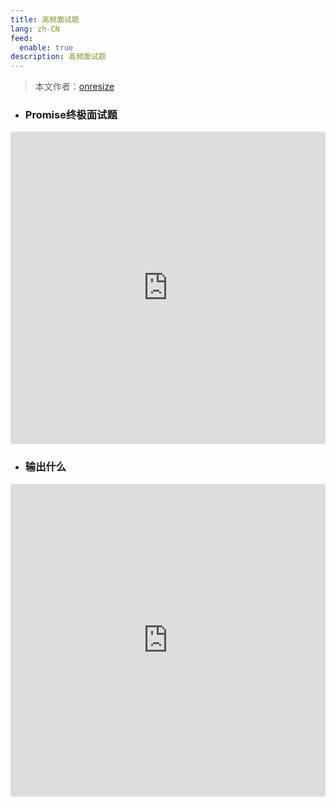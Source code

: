 ```yaml
---
title: 高频面试题
lang: zh-CN
feed:
  enable: true
description: 高频面试题
---
```


> 本文作者：[onresize](https://github.com/onresize)

- ### Promise终极面试题
<iframe 
  src="https://onresize.github.io/react-ts-vite-admin/SandPack?codeType=promise1"
  style="width:100%; height: 500px; border:0; border-radius: 4px; overflow:hidden;"
  allow="accelerometer; ambient-light-sensor; camera; encrypted-media; geolocation; gyroscope; hid; microphone; midipayment; usb; vr; xr-spatial-tracking"
  sandbox="allow-forms allow-modals allow-popups allow-presentation allow-same-origin allow-scripts"
></iframe>

- ### 输出什么
<iframe 
  src="https://onresize.github.io/react-ts-vite-admin/SandPack?codeType=val1"
  style="width:100%; height: 500px; border:0; border-radius: 4px; overflow:hidden;"
  allow="accelerometer; ambient-light-sensor; camera; encrypted-media; geolocation; gyroscope; hid; microphone; midipayment; usb; vr; xr-spatial-tracking"
  sandbox="allow-forms allow-modals allow-popups allow-presentation allow-same-origin allow-scripts"
></iframe>